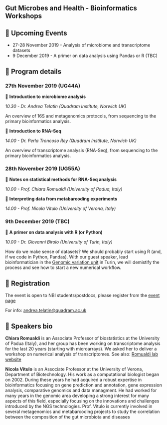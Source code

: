 ## Gut Microbes and Health - Bioinformatics Workshops




## :calendar: Upcoming Events
 * 27-28 November 2019 - Analysis of microbiome and transcriptome datasets
 * 9 December 2019 - A primer on data analysis using Pandas or R (TBC)
 
 
## :page_with_curl: Program details 


### 27th November 2019 (UG44A)

:small_blue_diamond: **Introduction to microbiome analysis**
 
_10.30 - Dr. Andrea Telatin (Quadram Institute, Norwich UK)_

An overview of 16S and metagenomics protocols, from sequencing to the primary bioinformatics analysis.

:small_blue_diamond: **Introduction to RNA-Seq**

_14.00 - Dr. Perla Troncoso Rey (Quadram Institute, Norwich UK)_
 
An overview of transcriptome analysis (RNA-Seq), from sequencing to the primary bioinformatics analysis.
 
### 28th November 2019  (UG55A)

:small_blue_diamond:  **Notes on statistical methods for RNA-Seq analysis**
 
_10.00 - Prof. Chiara Romualdi (University of Padua, Italy)_
 


:small_blue_diamond: **Interpreting data from metabarcoding experiments**

_14.00  - Prof. Nicola Vitulo (University of Verona, Italy)_
 
### 9th December 2019 (TBC) 

:small_blue_diamond: **A primer on data analysis with R (or Python)**

_10.00 - Dr. Giovanni Birolo (University of Turin, Italy)_

How do we make sense of datasets? We should probably start using R (and, if we code in Python, Pandas).
With our guest speaker, lead bioinformatician in the [Genomic variation unit](https://www.iigm.it/site/anteprima.php?id_app=1536&t=approfondimento&m=extra&id=337) in Turin, we will demistify the process and see how to start a new numerical workflow.

## :e-mail: Registration
The event is open to NBI students/postdocs, please register from the [event page](https://intranet.nbi.ac.uk/infoserv/cgi-bin/calendar/default.asp?id=60789)

For info: andrea.telatin@quadram.ac.uk

## :bust_in_silhouette: Speakers bio

**Chiara Romualdi** is an Associate Professor of biostatistics at the University of Padua (Italy), and her group has been working on transcriptome analysis for the last 20 years (starting with microarrays). We asked her to deliver a workshop on numerical analysis of transcriptomes. See also: [Romualdi lab website](http://romualdi.bio.unipd.it/)

**Nicola Vitulo** is an Associate Professor at the University of Verona, Department of Biotechnology. His work as a computational biologist began on 2002. During these years he had acquired a robust expertise in bioinformatics focusing on gene prediction and annotation, gene expression analysis, comparative genomics and data managment. He had worked for many years in the genomic area developing a strong interest for many aspects of this field, especially focusing on the innovations and challenges introduced by the NGS technologies.
Prof. Vitulo is currently involved in several metagenomics and metabarcoding projects to study the correlation between the composition of the gut microbiota and diseases

